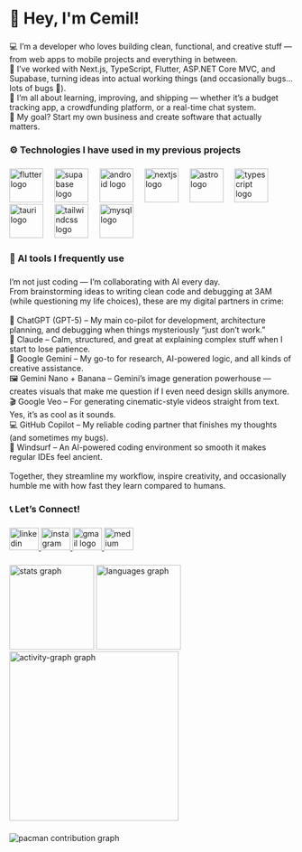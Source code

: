 <h1 align="left">👋 Hey, I'm Cemil!</h1>

###

<p align="left">💻 I’m a developer who loves building clean, functional, and creative stuff — from web apps to mobile projects and everything in between.<br>🚀 I’ve worked with Next.js, TypeScript, Flutter, ASP.NET Core MVC, and Supabase, turning ideas into actual working things (and occasionally bugs… lots of bugs 🐛).<br>🧠 I’m all about learning, improving, and shipping — whether it’s a budget tracking app, a crowdfunding platform, or a real-time chat system.<br>💼 My goal? Start my own business and create software that actually matters.</p>

###

<h3 align="left">⚙️ Technologies I have used in my previous projects</h3>

###

<div align="left">
  <img src="https://img.shields.io/badge/Flutter-02569B?logo=flutter&logoColor=white&style=for-the-badge" height="60" alt="flutter logo"  />
  <img width="12" />
  <img src="https://img.shields.io/badge/Supabase-3ECF8E?logo=supabase&logoColor=black&style=for-the-badge" height="60" alt="supabase logo"  />
  <img width="12" />
  <img src="https://img.shields.io/badge/Android-3DDC84?logo=android&logoColor=black&style=for-the-badge" height="60" alt="android logo"  />
  <img width="12" />
  <img src="https://img.shields.io/badge/Next.js-000000?logo=nextdotjs&logoColor=white&style=for-the-badge" height="60" alt="nextjs logo"  />
  <img width="12" />
  <img src="https://img.shields.io/badge/Astro-FF5D01?logo=astro&logoColor=black&style=for-the-badge" height="60" alt="astro logo"  />
  <img width="12" />
  <img src="https://img.shields.io/badge/TypeScript-3178C6?logo=typescript&logoColor=white&style=for-the-badge" height="60" alt="typescript logo"  />
  <img width="12" />
  <img src="https://img.shields.io/badge/Tauri-FFC131?logo=tauri&logoColor=black&style=for-the-badge" height="60" alt="tauri logo"  />
  <img width="12" />
  <img src="https://img.shields.io/badge/Tailwind CSS-06B6D4?logo=tailwindcss&logoColor=black&style=for-the-badge" height="60" alt="tailwindcss logo"  />
  <img width="12" />
  <img src="https://img.shields.io/badge/MySQL-4479A1?logo=mysql&logoColor=white&style=for-the-badge" height="60" alt="mysql logo"  />
</div>

###

<h3 align="left">🤖 AI tools I frequently use</h3>

###

<p align="left">I’m not just coding — I’m collaborating with AI every day.<br>From brainstorming ideas to writing clean code and debugging at 3AM (while questioning my life choices), these are my digital partners in crime:<br><br>🧠 ChatGPT (GPT-5) – My main co-pilot for development, architecture planning, and debugging when things mysteriously “just don’t work.”<br>💬 Claude – Calm, structured, and great at explaining complex stuff when I start to lose patience.<br>🔮 Google Gemini – My go-to for research, AI-powered logic, and all kinds of creative assistance.<br>🖼️ Gemini Nano + Banana – Gemini’s image generation powerhouse — creates visuals that make me question if I even need design skills anymore.<br>🎬 Google Veo – For generating cinematic-style videos straight from text. Yes, it’s as cool as it sounds.<br>💻 GitHub Copilot – My reliable coding partner that finishes my thoughts (and sometimes my bugs).<br>🌊 Windsurf – An AI-powered coding environment so smooth it makes regular IDEs feel ancient.<br><br>Together, they streamline my workflow, inspire creativity, and occasionally humble me with how fast they learn compared to humans.</p>

###

<h3 align="left">📞 Let’s Connect!</h3>

###

<div align="left">
  <a href="https://www.linkedin.com/in/cemil-ilkim-teke/" target="_blank">
    <img src="https://raw.githubusercontent.com/maurodesouza/profile-readme-generator/master/src/assets/icons/social/linkedin/default.svg" width="52" height="40" alt="linkedin logo"  />
  </a>
  <a href="https://www.instagram.com/cemililkim" target="_blank">
    <img src="https://raw.githubusercontent.com/maurodesouza/profile-readme-generator/master/src/assets/icons/social/instagram/default.svg" width="52" height="40" alt="instagram logo"  />
  </a>
  <a href="cemililkimteke5934@gmail.com" target="_blank">
    <img src="https://raw.githubusercontent.com/maurodesouza/profile-readme-generator/master/src/assets/icons/social/gmail/default.svg" width="52" height="40" alt="gmail logo"  />
  </a>
  <a href="https://medium.com/@cemililkimteke" target="_blank">
    <img src="https://raw.githubusercontent.com/maurodesouza/profile-readme-generator/master/src/assets/icons/social/medium/default.svg" width="52" height="40" alt="medium logo"  />
  </a>
</div>

###

<div align="left">
  <img src="https://github-readme-stats.vercel.app/api?username=cemililkim&hide_title=false&hide_rank=true&show_icons=true&include_all_commits=true&count_private=true&disable_animations=false&theme=github_dark&locale=en&hide_border=true&order=1" height="150" alt="stats graph"  />
  <img src="https://github-readme-stats.vercel.app/api/top-langs?username=cemililkim&locale=en&hide_title=false&layout=compact&card_width=320&langs_count=6&theme=github_dark&hide_border=true&order=2" height="150" alt="languages graph"  />
  <img src="https://github-readme-activity-graph.vercel.app/graph?username=cemililkim&radius=16&theme=github-dark&area=true&order=5" height="300" alt="activity-graph graph"  />
</div>

###

<picture>
  <source media="(prefers-color-scheme: dark)" srcset="https://raw.githubusercontent.com/cemililkim/cemililkim/output/pacman-contribution-graph-dark.svg">
  <source media="(prefers-color-scheme: light)" srcset="https://raw.githubusercontent.com/cemililkim/cemililkim/output/pacman-contribution-graph.svg">
  <img alt="pacman contribution graph" src="https://raw.githubusercontent.com/cemililkim/cemililkim/output/pacman-contribution-graph.svg">
</picture>

###
